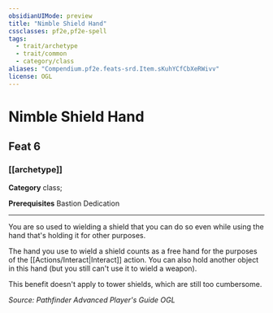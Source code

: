 ```yaml
---
obsidianUIMode: preview
title: "Nimble Shield Hand"
cssclasses: pf2e,pf2e-spell
tags:
  - trait/archetype
  - trait/common
  - category/class
aliases: "Compendium.pf2e.feats-srd.Item.sKuhYCfCbXeRWivv"
license: OGL
---
```

# Nimble Shield Hand
## Feat 6
### [[archetype]]

**Category** class; 



**Prerequisites** Bastion Dedication
* * *
You are so used to wielding a shield that you can do so even while using the hand that's holding it for other purposes.

The hand you use to wield a shield counts as a free hand for the purposes of the [[Actions/Interact|Interact]] action. You can also hold another object in this hand (but you still can't use it to wield a weapon).

This benefit doesn't apply to tower shields, which are still too cumbersome.

*Source: Pathfinder Advanced Player's Guide*
*OGL*